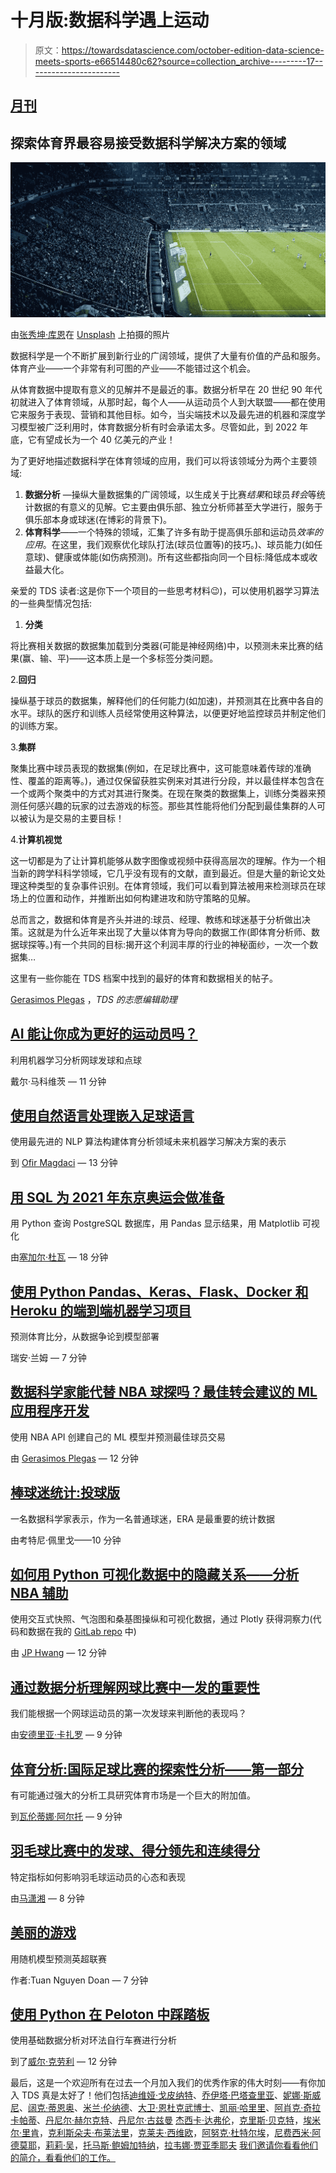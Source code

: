 # 十月版:数据科学遇上运动

> 原文：<https://towardsdatascience.com/october-edition-data-science-meets-sports-e66514480c62?source=collection_archive---------17----------------------->

## [月刊](https://towardsdatascience.com/tagged/monthly-edition)

## 探索体育界最容易接受数据科学解决方案的领域

![](img/c50589fa26100c01da1be91a7743f00f.png)

由[张秀坤·库恩](https://unsplash.com/@dominikkuhn?utm_source=medium&utm_medium=referral)在 [Unsplash](https://unsplash.com?utm_source=medium&utm_medium=referral) 上拍摄的照片

数据科学是一个不断扩展到新行业的广阔领域，提供了大量有价值的产品和服务。体育产业——一个非常有利可图的产业——不能错过这个机会。

从体育数据中提取有意义的见解并不是最近的事。数据分析早在 20 世纪 90 年代初就进入了体育领域，从那时起，每个人——从运动员个人到大联盟——都在使用它来服务于表现、营销和其他目标。如今，当尖端技术以及最先进的机器和深度学习模型被广泛利用时，体育数据分析有时会承诺太多。尽管如此，到 2022 年底，它有望成长为一个 40 亿美元的产业！

为了更好地描述数据科学在体育领域的应用，我们可以将该领域分为两个主要领域:

1.  **数据分析** —操纵大量数据集的广阔领域，以生成关于比赛*结果*和球员*转会*等统计数据的有意义的见解。它主要由俱乐部、独立分析师甚至大学进行，服务于俱乐部本身或球迷(在博彩的背景下)。
2.  **体育科学**——一个特殊的领域，汇集了许多有助于提高俱乐部和运动员*效率的应用*。在这里，我们观察优化球队打法(球员位置等)的技巧。)、球员能力(如任意球)、健康或体能(如伤病预测)。所有这些都指向同一个目标:降低成本或收益最大化。

亲爱的 TDS 读者:这是你下一个项目的一些思考材料😉)，可以使用机器学习算法的一些典型情况包括:

1.  **分类**

将比赛相关数据的数据集加载到分类器(可能是神经网络)中，以预测未来比赛的结果(赢、输、平)——这本质上是一个多标签分类问题。

2.**回归**

操纵基于球员的数据集，解释他们的任何能力(如加速)，并预测其在比赛中各自的水平。球队的医疗和训练人员经常使用这种算法，以便更好地监控球员并制定他们的训练方案。

3.**集群**

聚集比赛中球员表现的数据集(例如，在足球比赛中，这可能意味着传球的准确性、覆盖的距离等。)，通过仅保留获胜实例来对其进行分段，并以最佳样本包含在一个或两个聚类中的方式对其进行聚类。在现在聚类的数据集上，训练分类器来预测任何感兴趣的玩家的过去游戏的标签。那些其性能将他们分配到最佳集群的人可以被认为是交易的主要目标！

4.**计算机视觉**

这一切都是为了让计算机能够从数字图像或视频中获得高层次的理解。作为一个相当新的跨学科科学领域，它几乎没有现有的文献，直到最近。但是大量的新论文处理这种类型的复杂事件识别。在体育领域，我们可以看到算法被用来检测球员在球场上的位置和动作，并推断出如何构建进攻和防守策略的见解。

总而言之，数据和体育是齐头并进的:球员、经理、教练和球迷基于分析做出决策。这就是为什么近年来出现了大量以体育为导向的数据工作(即体育分析师、数据球探等。)有一个共同的目标:揭开这个利润丰厚的行业的神秘面纱，一次一个数据集…

这里有一些你能在 TDS 档案中找到的最好的体育和数据相关的帖子。

[Gerasimos Plegas](https://medium.com/u/3ea2b50f5cb8?source=post_page-----e66514480c62--------------------------------) ，*TDS 的志愿编辑助理*

## [AI 能让你成为更好的运动员吗？](/can-ai-make-you-a-better-athlete-using-machine-learning-to-analyze-tennis-serves-and-penalty-kicks-f9dd225cea49)

利用机器学习分析网球发球和点球

戴尔·马科维茨 — 11 分钟

## [使用自然语言处理嵌入足球语言](/embedding-the-language-of-football-using-nlp-e52dc153afa6)

使用最先进的 NLP 算法构建体育分析领域未来机器学习解决方案的表示

到 [Ofir Magdaci](https://medium.com/u/a94f282199e5?source=post_page-----e66514480c62--------------------------------) — 13 分钟

## [用 SQL 为 2021 年东京奥运会做准备](/studying-up-for-the-tokyo-2021-olympics-with-sql-719a0ae3779b)

用 Python 查询 PostgreSQL 数据库，用 Pandas 显示结果，用 Matplotlib 可视化

由[塞加尔·杜瓦](https://medium.com/u/e353ddb0c125?source=post_page-----e66514480c62--------------------------------) — 18 分钟

## [使用 Python Pandas、Keras、Flask、Docker 和 Heroku 的端到端机器学习项目](/an-end-to-end-machine-learning-project-with-python-pandas-keras-flask-docker-and-heroku-c987018c42c7)

预测体育比分，从数据争论到模型部署

瑞安·兰姆 — 7 分钟

## [数据科学家能代替 NBA 球探吗？最佳转会建议的 ML 应用程序开发](/can-a-data-scientist-replace-a-nba-scout-ml-app-development-for-best-transfer-suggestion-f07066c2773)

使用 NBA API 创建自己的 ML 模型并预测最佳球员交易

由 [Gerasimos Plegas](https://medium.com/u/3ea2b50f5cb8?source=post_page-----e66514480c62--------------------------------) — 12 分钟

## [棒球迷统计:投球版](/stats-for-baseball-fans-the-single-metric-for-pitching-is-era-e615a6c0710d)

一名数据科学家表示，作为一名普通球迷，ERA 是最重要的统计数据

由考特尼·佩里戈——10 分钟

## [如何用 Python 可视化数据中的隐藏关系——分析 NBA 辅助](/how-to-visualize-hidden-relationships-in-data-with-python-analysing-nba-assists-e480de59db50)

使用交互式快照、气泡图和桑基图操纵和可视化数据，通过 Plotly 获得洞察力(代码和数据在我的 [GitLab repo](https://gitlab.com/jphwang/online_articles) 中)

由 [JP Hwang](https://medium.com/u/964fe0870229?source=post_page-----e66514480c62--------------------------------) — 12 分钟

## [通过数据分析理解网球比赛中一发的重要性](/understanding-the-importance-of-first-serve-in-tennis-with-data-analysis-4829ab088d36)

我们能根据一个网球运动员的第一次发球来判断他的表现吗？

由[安德里亚·卡扎罗](https://medium.com/u/e3cc32d07fb2?source=post_page-----e66514480c62--------------------------------) — 9 分钟

## [体育分析:国际足球比赛的探索性分析——第一部分](/sports-analytics-an-exploratory-analysis-of-international-football-matches-part-1-e133798295f7)

有可能通过强大的分析工具研究体育市场是一个巨大的附加值。

到[瓦伦蒂娜·阿尔托](https://medium.com/u/341264d69dd4?source=post_page-----e66514480c62--------------------------------) — 9 分钟

## [羽毛球比赛中的发球、得分领先和连续得分](/service-point-lead-and-consecutive-points-in-badminton-games-d6abb86ea5ab)

特定指标如何影响羽毛球运动员的心态和表现

由[马潇湘](https://medium.com/u/4916257b918e?source=post_page-----e66514480c62--------------------------------) — 8 分钟

## [美丽的游戏](/o-jogo-bonito-predicting-the-premier-league-with-a-random-model-1b02fa3a7e5a)

用随机模型预测英超联赛

作者:Tuan Nguyen Doan — 7 分钟

## [使用 Python 在 Peloton 中踩踏板](/python-pandas-and-the-peloton-aa024ca74fa5)

使用基础数据分析对环法自行车赛进行分析

到了[威尔·克劳利](https://medium.com/u/dc95dc921204?source=post_page-----e66514480c62--------------------------------) — 12 分钟

最后，这是一个欢迎所有在过去一个月加入我们的优秀作家的伟大时刻——有你加入 TDS 真是太好了！他们包括[迪维娅·戈皮纳特](https://medium.com/u/2519b46a1fe5?source=post_page-----e66514480c62--------------------------------)、[乔伊塔·巴塔查里亚](https://medium.com/u/896d7cce16e4?source=post_page-----e66514480c62--------------------------------)、[妮娜·斯威尼](https://medium.com/u/6e209ee7d400?source=post_page-----e66514480c62--------------------------------)、[阔克·蒂恩奥](https://medium.com/u/1cd979d1204f?source=post_page-----e66514480c62--------------------------------)、[米兰·伦纳德](https://medium.com/u/42b8ff0cf81f?source=post_page-----e66514480c62--------------------------------)、[大卫·恩杜克武博士](https://medium.com/u/2a977b6b20d3?source=post_page-----e66514480c62--------------------------------)、[凯丽·哈里里](https://medium.com/u/8846cdc5e839?source=post_page-----e66514480c62--------------------------------)、[阿肖克·奇拉卡帕蒂](https://medium.com/u/cc37b40eae29?source=post_page-----e66514480c62--------------------------------)、[丹尼尔·赫尔克特](https://medium.com/u/38e7a70a76e2?source=post_page-----e66514480c62--------------------------------)、[丹尼尔·古兹曼](https://medium.com/u/8c7d2efa99b?source=post_page-----e66514480c62--------------------------------) [](https://medium.com/u/8c7d2efa99b?source=post_page-----e66514480c62--------------------------------) [杰西卡·达弗伦](https://medium.com/u/f7d3236aa7d5?source=post_page-----e66514480c62--------------------------------)，[克里斯·贝克特](https://medium.com/u/84b900a5d79?source=post_page-----e66514480c62--------------------------------)，[埃米尔·里肯](https://medium.com/u/95ae6f4e7791?source=post_page-----e66514480c62--------------------------------)，[克利斯朵夫·布莱法里](https://medium.com/u/b8c2e41fcf16?source=post_page-----e66514480c62--------------------------------)，[克莱夫·西维欧](https://medium.com/u/3baa7f2e1e90?source=post_page-----e66514480c62--------------------------------)，[阿努克·杜特尔埃](https://medium.com/u/d153542b2be5?source=post_page-----e66514480c62--------------------------------)，[尼费西米·阿德莫耶](https://medium.com/u/3cf3dabffa0?source=post_page-----e66514480c62--------------------------------)，[莉莉·吴](https://medium.com/u/33299079c80d?source=post_page-----e66514480c62--------------------------------)，[托马斯·鲍姆加特纳](https://medium.com/u/2a9c94b128ae?source=post_page-----e66514480c62--------------------------------)，[拉韦娜·贾亚季耶夫](https://medium.com/u/cb567727317e?source=post_page-----e66514480c62--------------------------------) [我们邀请你看看他们的简介，看看他们的工作。](https://medium.com/u/cb567727317e?source=post_page-----e66514480c62--------------------------------)
